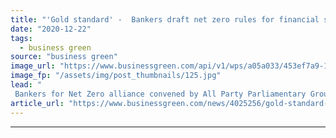 ```yaml
---
title: "'Gold standard' -  Bankers draft net zero rules for financial services sector"
date: "2020-12-22"
tags: 
  - business green
source: "business green"
image_url: "https://www.businessgreen.com/api/v1/wps/a05a033/453ef7a9-1a79-4369-9443-ff30043015a0/10/matthew-foulds-xHBvG7PuMfU-unsplash-185x114.jpg"
image_fp: "/assets/img/post_thumbnails/125.jpg"
lead: "
 Bankers for Net Zero alliance convened by All Party Parliamentary Group (APPG) on Fair Business Banking unveils framework for sector's role in accelerating UK decarbonisation ..."
article_url: "https://www.businessgreen.com/news/4025256/gold-standard-bankers-draft-net-zero-rules-financial-services-sector"
---
```


---
